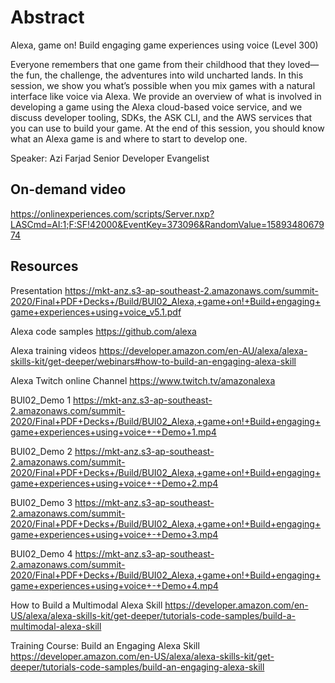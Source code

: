 # Abstract

Alexa, game on! Build engaging game experiences using voice (Level 300)

Everyone remembers that one game from their childhood that they loved—the fun, the challenge, the adventures into wild uncharted lands. In this session, we show you what’s possible when you mix games with a natural interface like voice via Alexa. We provide an overview of what is involved in developing a game using the Alexa cloud-based voice service, and we discuss developer tooling, SDKs, the ASK CLI, and the AWS services that you can use to build your game. At the end of this session, you should know what an Alexa game is and where to start to develop one.

Speaker: Azi Farjad
Senior Developer Evangelist

## On-demand video

<https://onlinexperiences.com/scripts/Server.nxp?LASCmd=AI:1;F:SF!42000&EventKey=373096&RandomValue=1589348067974>

## Resources

Presentation
<https://mkt-anz.s3-ap-southeast-2.amazonaws.com/summit-2020/Final+PDF+Decks+/Build/BUI02_Alexa,+game+on!+Build+engaging+game+experiences+using+voice_v5.1.pdf>

Alexa code samples
<https://github.com/alexa>

Alexa training videos
<https://developer.amazon.com/en-AU/alexa/alexa-skills-kit/get-deeper/webinars#how-to-build-an-engaging-alexa-skill>

Alexa Twitch online Channel
<https://www.twitch.tv/amazonalexa>

BUI02_Demo 1
<https://mkt-anz.s3-ap-southeast-2.amazonaws.com/summit-2020/Final+PDF+Decks+/Build/BUI02_Alexa,+game+on!+Build+engaging+game+experiences+using+voice+-+Demo+1.mp4>

BUI02_Demo 2
<https://mkt-anz.s3-ap-southeast-2.amazonaws.com/summit-2020/Final+PDF+Decks+/Build/BUI02_Alexa,+game+on!+Build+engaging+game+experiences+using+voice+-+Demo+2.mp4>

BUI02_Demo 3
<https://mkt-anz.s3-ap-southeast-2.amazonaws.com/summit-2020/Final+PDF+Decks+/Build/BUI02_Alexa,+game+on!+Build+engaging+game+experiences+using+voice+-+Demo+3.mp4>

BUI02_Demo 4
<https://mkt-anz.s3-ap-southeast-2.amazonaws.com/summit-2020/Final+PDF+Decks+/Build/BUI02_Alexa,+game+on!+Build+engaging+game+experiences+using+voice+-+Demo+4.mp4>

How to Build a Multimodal Alexa Skill
<https://developer.amazon.com/en-US/alexa/alexa-skills-kit/get-deeper/tutorials-code-samples/build-a-multimodal-alexa-skill>

Training Course: Build an Engaging Alexa Skill
<https://developer.amazon.com/en-US/alexa/alexa-skills-kit/get-deeper/tutorials-code-samples/build-an-engaging-alexa-skill>
